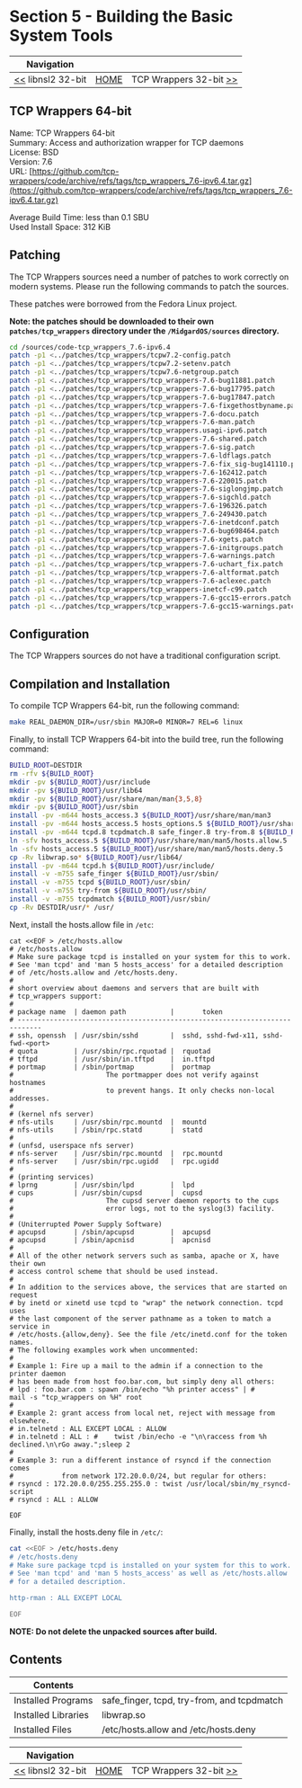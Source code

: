 # Section 5 - Building the Basic System Tools

| Navigation |||
| --- | --- | ---: |
| [<<](./libnsl232bit.md) libnsl2 32-bit | [HOME](../README.md) | TCP Wrappers 32-bit [>>](./tcp_wrappers32bit.md) |

## TCP Wrappers 64-bit

Name: TCP Wrappers 64-bit<br />
Summary: Access and authorization wrapper for TCP daemons<br />
License: BSD<br />
Version: 7.6<br />
URL: [https://github.com/tcp-wrappers/code/archive/refs/tags/tcp_wrappers_7.6-ipv6.4.tar.gz](https://github.com/tcp-wrappers/code/archive/refs/tags/tcp_wrappers_7.6-ipv6.4.tar.gz)<br />

Average Build Time: less than 0.1 SBU<br />
Used Install Space: 312 KiB<br />

## Patching

The TCP Wrappers sources need a number of patches to work correctly on modern systems. Please run the following commands to patch the sources.

These patches were borrowed from the Fedora Linux project.

**Note: the patches should be downloaded to their own `patches/tcp_wrappers` directory under the `/MidgardOS/sources` directory.**

```bash
cd /sources/code-tcp_wrappers_7.6-ipv6.4
patch -p1 <../patches/tcp_wrappers/tcpw7.2-config.patch
patch -p1 <../patches/tcp_wrappers/tcpw7.2-setenv.patch
patch -p1 <../patches/tcp_wrappers/tcpw7.6-netgroup.patch
patch -p1 <../patches/tcp_wrappers/tcp_wrappers-7.6-bug11881.patch
patch -p1 <../patches/tcp_wrappers/tcp_wrappers-7.6-bug17795.patch
patch -p1 <../patches/tcp_wrappers/tcp_wrappers-7.6-bug17847.patch
patch -p1 <../patches/tcp_wrappers/tcp_wrappers-7.6-fixgethostbyname.patch
patch -p1 <../patches/tcp_wrappers/tcp_wrappers-7.6-docu.patch
patch -p1 <../patches/tcp_wrappers/tcp_wrappers-7.6-man.patch
patch -p1 <../patches/tcp_wrappers/tcp_wrappers.usagi-ipv6.patch
patch -p1 <../patches/tcp_wrappers/tcp_wrappers-7.6-shared.patch
patch -p1 <../patches/tcp_wrappers/tcp_wrappers-7.6-sig.patch
patch -p1 <../patches/tcp_wrappers/tcp_wrappers-7.6-ldflags.patch
patch -p1 <../patches/tcp_wrappers/tcp_wrappers-7.6-fix_sig-bug141110.patch
patch -p1 <../patches/tcp_wrappers/tcp_wrappers-7.6-162412.patch
patch -p1 <../patches/tcp_wrappers/tcp_wrappers-7.6-220015.patch
patch -p1 <../patches/tcp_wrappers/tcp_wrappers-7.6-siglongjmp.patch
patch -p1 <../patches/tcp_wrappers/tcp_wrappers-7.6-sigchld.patch
patch -p1 <../patches/tcp_wrappers/tcp_wrappers-7.6-196326.patch
patch -p1 <../patches/tcp_wrappers/tcp_wrappers_7.6-249430.patch
patch -p1 <../patches/tcp_wrappers/tcp_wrappers-7.6-inetdconf.patch
patch -p1 <../patches/tcp_wrappers/tcp_wrappers-7.6-bug698464.patch
patch -p1 <../patches/tcp_wrappers/tcp_wrappers-7.6-xgets.patch
patch -p1 <../patches/tcp_wrappers/tcp_wrappers-7.6-initgroups.patch
patch -p1 <../patches/tcp_wrappers/tcp_wrappers-7.6-warnings.patch
patch -p1 <../patches/tcp_wrappers/tcp_wrappers-7.6-uchart_fix.patch
patch -p1 <../patches/tcp_wrappers/tcp_wrappers-7.6-altformat.patch
patch -p1 <../patches/tcp_wrappers/tcp_wrappers-7.6-aclexec.patch
patch -p1 <../patches/tcp_wrappers/tcp_wrappers-inetcf-c99.patch
patch -p1 <../patches/tcp_wrappers/tcp_wrappers-7.6-gcc15-errors.patch
patch -p1 <../patches/tcp_wrappers/tcp_wrappers-7.6-gcc15-warnings.patch
```

## Configuration

The TCP Wrappers sources do not have a traditional configuration script.

## Compilation and Installation

To compile TCP Wrappers 64-bit, run the following command:

```bash
make REAL_DAEMON_DIR=/usr/sbin MAJOR=0 MINOR=7 REL=6 linux
```

Finally, to install TCP Wrappers 64-bit into the build tree, run the following command:

```bash
BUILD_ROOT=DESTDIR
rm -rfv ${BUILD_ROOT}
mkdir -pv ${BUILD_ROOT}/usr/include
mkdir -pv ${BUILD_ROOT}/usr/lib64
mkdir -pv ${BUILD_ROOT}/usr/share/man/man{3,5,8}
mkdir -pv ${BUILD_ROOT}/usr/sbin
install -pv -m644 hosts_access.3 ${BUILD_ROOT}/usr/share/man/man3
install -pv -m644 hosts_access.5 hosts_options.5 ${BUILD_ROOT}/usr/share/man/man5
install -pv -m644 tcpd.8 tcpdmatch.8 safe_finger.8 try-from.8 ${BUILD_ROOT}/usr/share/man/man8
ln -sfv hosts_access.5 ${BUILD_ROOT}/usr/share/man/man5/hosts.allow.5
ln -sfv hosts_access.5 ${BUILD_ROOT}/usr/share/man/man5/hosts.deny.5
cp -Rv libwrap.so* ${BUILD_ROOT}/usr/lib64/
install -pv -m644 tcpd.h ${BUILD_ROOT}/usr/include/
install -v -m755 safe_finger ${BUILD_ROOT}/usr/sbin/
install -v -m755 tcpd ${BUILD_ROOT}/usr/sbin/
install -v -m755 try-from ${BUILD_ROOT}/usr/sbin/
install -v -m755 tcpdmatch ${BUILD_ROOT}/usr/sbin/
cp -Rv DESTDIR/usr/* /usr/
```

Next, install the hosts.allow file in `/etc`:

```bash:
cat <<EOF > /etc/hosts.allow
# /etc/hosts.allow
# Make sure package tcpd is installed on your system for this to work.
# See 'man tcpd' and 'man 5 hosts_access' for a detailed description
# of /etc/hosts.allow and /etc/hosts.deny.
#
# short overview about daemons and servers that are built with
# tcp_wrappers support:
# 
# package name  | daemon path           |       token
# ----------------------------------------------------------------------------
# ssh, openssh  | /usr/sbin/sshd        |  sshd, sshd-fwd-x11, sshd-fwd-<port>
# quota         | /usr/sbin/rpc.rquotad |  rquotad
# tftpd         | /usr/sbin/in.tftpd    |  in.tftpd
# portmap       | /sbin/portmap         |  portmap
#                       The portmapper does not verify against hostnames
#                       to prevent hangs. It only checks non-local addresses.
# 
# (kernel nfs server)
# nfs-utils     | /usr/sbin/rpc.mountd  |  mountd
# nfs-utils     | /sbin/rpc.statd       |  statd
#
# (unfsd, userspace nfs server)
# nfs-server    | /usr/sbin/rpc.mountd  |  rpc.mountd
# nfs-server    | /usr/sbin/rpc.ugidd   |  rpc.ugidd
#
# (printing services)
# lprng         | /usr/sbin/lpd         |  lpd
# cups          | /usr/sbin/cupsd       |  cupsd
#                       The cupsd server daemon reports to the cups
#                       error logs, not to the syslog(3) facility.
#
# (Uniterrupted Power Supply Software)
# apcupsd       | /sbin/apcupsd         |  apcupsd
# apcupsd       | /sbin/apcnisd         |  apcnisd
# 
# All of the other network servers such as samba, apache or X, have their own
# access control scheme that should be used instead.
#
# In addition to the services above, the services that are started on request 
# by inetd or xinetd use tcpd to "wrap" the network connection. tcpd uses
# the last component of the server pathname as a token to match a service in
# /etc/hosts.{allow,deny}. See the file /etc/inetd.conf for the token names.
# The following examples work when uncommented:
#
# Example 1: Fire up a mail to the admin if a connection to the printer daemon
# has been made from host foo.bar.com, but simply deny all others:
# lpd : foo.bar.com : spawn /bin/echo "%h printer access" | #                               mail -s "tcp_wrappers on %H" root
# 
# Example 2: grant access from local net, reject with message from elsewhere.
# in.telnetd : ALL EXCEPT LOCAL : ALLOW
# in.telnetd : ALL : #    twist /bin/echo -e "\n\raccess from %h declined.\n\rGo away.";sleep 2
#
# Example 3: run a different instance of rsyncd if the connection comes 
#            from network 172.20.0.0/24, but regular for others:
# rsyncd : 172.20.0.0/255.255.255.0 : twist /usr/local/sbin/my_rsyncd-script
# rsyncd : ALL : ALLOW

EOF
```

Finally, install the hosts.deny file in `/etc/`:

```bash
cat <<EOF > /etc/hosts.deny
# /etc/hosts.deny
# Make sure package tcpd is installed on your system for this to work.
# See 'man tcpd' and 'man 5 hosts_access' as well as /etc/hosts.allow
# for a detailed description.

http-rman : ALL EXCEPT LOCAL

EOF
```

**NOTE: Do not delete the unpacked sources after build.**

## Contents

| Contents | |
| --- | --- |
| Installed Programs | safe_finger, tcpd, try-from, and tcpdmatch |
| Installed Libraries | libwrap.so |
| Installed Files | /etc/hosts.allow and /etc/hosts.deny |

| Navigation |||
| --- | --- | ---: |
| [<<](./libnsl232bit.md) libnsl2 32-bit | [HOME](../README.md) | TCP Wrappers 32-bit [>>](./tcp_wrappers32bit.md) |
